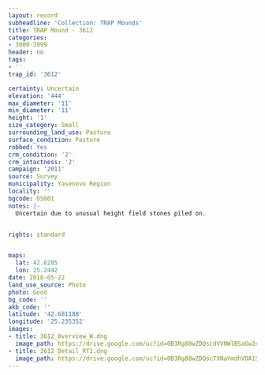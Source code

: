 ```yaml
---
layout: record
subheadline: 'Collection: TRAP Mounds'
title: TRAP Mound - 3612
categories:
- 3000-3999
header: no
tags:
- ''
trap_id: '3612'

certainty: Uncertain
elevation: '444'
max_diameter: '11'
min_diameter: '11'
height: '1'
size_category: Small
surrounding_land_use: Pasture
surface_condition: Pasture
robbed: Yes
crm_condition: '2'
crm_intactness: '2'
campaign: '2011'
source: Survey
municipality: Yasenovo Region
locality: ''
bgcode: DS001
notes: |-
  Uncertain due to unusual height field stones piled on.


rights: standard


maps:
  lat: 42.6285
  lon: 25.2442
date: 2018-05-22
land_use_source: Photo
photo: Good
bg_code: ''
akb_code: ''
latitude: '42.681188'
longitude: '25.235352'
images:
- title: 3612_Overview_W.dng
  image_path: https://drive.google.com/uc?id=0B3Rg88wZDQscdVVNWlBSaGw2ekU
- title: 3612_Detail_RT1.dng
  image_path: https://drive.google.com/uc?id=0B3Rg88wZDQscTXNaYmdhVDA1SGs
---
```


